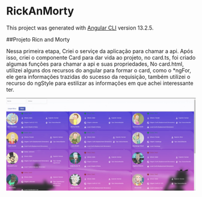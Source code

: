 # RickAnMorty

This project was generated with [Angular CLI](https://github.com/angular/angular-cli) version 13.2.5.

##Projeto Ricn and Morty

Nessa primeira etapa, Criei o serviçe da aplicação para chamar a api.
Após isso, criei o componente Card para dar vida ao projeto, no card.ts, foi criado algumas funções para chamar a api e suas propriedades,
No card.html, utilizei alguns dos recursos do angular para formar o card, como o *ngFor, ele gera informações trazidas do sucesso da requisição, 
também utilizei o recurso do ngStyle para estilizar as informações em que achei interessante ter. 

![image](https://github.com/yasuhei/RickAndMorty/blob/main/ryck.jpeg)


